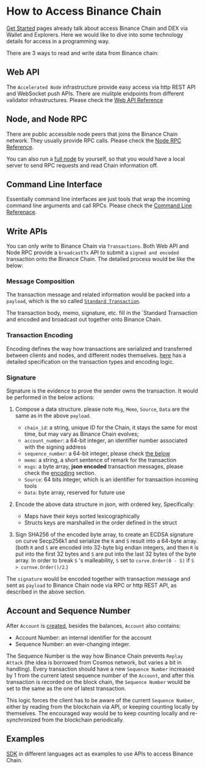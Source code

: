 # How to Access Binance Chain

[Get Started](get-started.md) pages already talk about access Binance Chain and DEX via 
Wallet and Explorers. Here we would like to dive into some technology details for access 
in a programming way.

There are 3 ways to read and write data from Binance chain:

## Web API
The `Accelerated Node` infrastructure provide easy access via http REST API and WebSocket 
push APIs. There are mulitple endpoints from different validator infrastructures. Please 
check the [Web API Reference](api-reference/dex-api.md)

## Node, and Node RPC
There are public accessible node peers that joins the Binance Chain network. They usually 
provide RPC calls. Please check the [Node RPC Reference](api-reference/node-rpc.md).

You can also run a [full node](fullnode.md) by yourself, so that you would have a local server 
to send RPC requests and read Chain information off.

## Command Line Interface
Essentially command line interfaces are just tools that wrap the incoming command line arguments and call RPCs. Please check the [Command Line Referenace](api-reference/cli.md).


## Write APIs
You can only write to Binance Chain via `Transactions`. Both Web API and Node RPC provide 
a `broadcastTx` API to submit a `signed and encoded` transaction onto the Binance Chain. The detailed process would be like the below:

### Message Composition
The transaction message and related information would be packed into a `payload`, which is the so called [`Standard Transaction`](encoding.md#standard-transaction-to-use-and-encode-for-binance_chain). 

The transaction body, memo, signature, etc. fill in the `Standard Transaction and encoded and broadcast out together onto Binance Chain.

### Transaction Encoding 
Encoding defines the way how transactions are serialized and transferred between clients and nodes, 
and different nodes themselves. [here](encoding.md) has a detailed specification on the transaction 
types and encoding logic.

### Signature
Signature is the evidence to prove the sender owns the transaction. It would be performed in the below actions:

1. Compose a data structure. please note `Msg`, `Memo`, `Source`, `Data` are the same as in the above `payload`.

    - `chain_id`: a string, unique ID for the Chain, it stays the same for most time, but may vary as Binance Chain evolves;
    - `account_number`: a 64-bit integer, an identifier number associated with the signing address
    - `sequence_number`: a 64-bit integer, please check [the below](#account_and_sequence_number)
    - `memo`: a string, a short sentence of remark for the transaction
    - `msgs`: a byte array, **json encoded** transaction messages, please check the [encoding](encoding.md) section.
    - `Source`: 64 bits integer, which is an identifier for transaction incoming tools
    - `Data`: byte array, reserved for future use


2. Encode the above data structure in json, with ordered key,  Specifically:

    - Maps have their keys sorted lexicographically
    - Structs keys are marshalled in the order defined in the struct


3. Sign SHA256 of the encoded byte array, to create an ECDSA signature on curve Secp256k1 and serialize the `R` and `S` result into a 64-byte array. (both `R` and `S` are encoded into 32-byte big endian integers, and then `R` is put into the first 32 bytes and `S` are put into the last 32 bytes of the byte array. In order to break `S` 's malleability, `S` set to `curve.Order(0 - S)` if `S > curnve.Order()/2`.)

The `signature` would be encoded together with transaction message and sent as `payload` to Binance Chain node via RPC or http REST API, as described in the above section.

## Account and Sequence Number

After `Account` is [created](transfer.md#account_and_balance), besides the balances, `Account` also contains:

- Account Number: an internal identifier for the account
- Sequence Number: an ever-changing integer.

The Sequence Number is the way how Binance Chain prevents `Replay Attack` (the idea is borrowed from Cosmos 
network, but varies a bit in handling). Every transaction should have a new `Sequence Number` increased by 
1 from the current latest sequence number of the `Account`, and after this transaction is recorded on the 
block chain, the `Sequence Number` would be set to the same as the one of latest transaction.

This logic forces the client has to be aware of the current `Sequence Number`, either by reading from the
blockchain via API, or keeping counting locally by themselves. The encouraged way would be to keep 
counting locally and re-synchronized from the blockchain periodically.

## Examples

[SDK](api-reference/sdk.md) in different languages act as examples to use APIs to access Binance Chain.